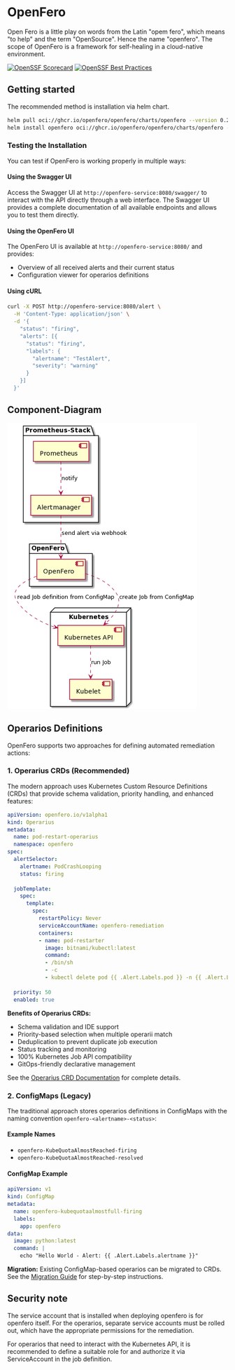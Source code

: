 # OpenFero

Open Fero is a little play on words from the Latin "opem fero", which means "to help" and the term "OpenSource". Hence the name "openfero". The scope of OpenFero is a framework for self-healing in a cloud-native environment.

[![OpenSSF Scorecard](https://api.scorecard.dev/projects/github.com/OpenFero/openfero/badge)](https://scorecard.dev/viewer/?uri=github.com/OpenFero/openfero)
[![OpenSSF Best Practices](https://www.bestpractices.dev/projects/6683/badge)](https://www.bestpractices.dev/projects/6683)

## Getting started

The recommended method is installation via helm chart.

```bash
helm pull oci://ghcr.io/openfero/openfero/charts/openfero --version 0.2.1
helm install openfero oci://ghcr.io/openfero/openfero/charts/openfero --version 0.2.1
```

### Testing the Installation

You can test if OpenFero is working properly in multiple ways:

#### Using the Swagger UI

Access the Swagger UI at `http://openfero-service:8080/swagger/` to interact with the API directly through a web interface. The Swagger UI provides a complete documentation of all available endpoints and allows you to test them directly.

#### Using the OpenFero UI

The OpenFero UI is available at `http://openfero-service:8080/` and provides:

- Overview of all received alerts and their current status
- Configuration viewer for operarios definitions

#### Using cURL

```bash
curl -X POST http://openfero-service:8080/alert \
  -H 'Content-Type: application/json' \
  -d '{
    "status": "firing",
    "alerts": [{
      "status": "firing",
      "labels": {
        "alertname": "TestAlert",
        "severity": "warning"
      }
    }]
  }'
```

## Component-Diagram

![Shows the Prometheus, Alertmanager components and that Alertmanager notifies the OpenFero component so that OpenFero starts the jobs via Kubernetes API.][comp-dia]

## Operarios Definitions

OpenFero supports two approaches for defining automated remediation actions:

### 1. Operarius CRDs (Recommended)

The modern approach uses Kubernetes Custom Resource Definitions (CRDs) that provide schema validation, priority handling, and enhanced features:

```yaml
apiVersion: openfero.io/v1alpha1
kind: Operarius
metadata:
  name: pod-restart-operarius
  namespace: openfero
spec:
  alertSelector:
    alertname: PodCrashLooping
    status: firing
  
  jobTemplate:
    spec:
      template:
        spec:
          restartPolicy: Never
          serviceAccountName: openfero-remediation
          containers:
          - name: pod-restarter
            image: bitnami/kubectl:latest
            command:
            - /bin/sh
            - -c
            - kubectl delete pod {{ .Alert.Labels.pod }} -n {{ .Alert.Labels.namespace }}
  
  priority: 50
  enabled: true
```

**Benefits of Operarius CRDs:**
- Schema validation and IDE support
- Priority-based selection when multiple operarii match
- Deduplication to prevent duplicate job execution
- Status tracking and monitoring
- 100% Kubernetes Job API compatibility
- GitOps-friendly declarative management

See the [Operarius CRD Documentation](docs/operarius-crds.md) for complete details.

### 2. ConfigMaps (Legacy)

The traditional approach stores operarios definitions in ConfigMaps with the naming convention `openfero-<alertname>-<status>`:

#### Example Names
- `openfero-KubeQuotaAlmostReached-firing`
- `openfero-KubeQuotaAlmostReached-resolved`

#### ConfigMap Example
```yaml
apiVersion: v1
kind: ConfigMap
metadata:
  name: openfero-kubequotaalmostfull-firing
  labels:
    app: openfero
data:
  image: python:latest
  command: |
    echo "Hello World - Alert: {{ .Alert.Labels.alertname }}"
```

**Migration:** Existing ConfigMap-based operarios can be migrated to CRDs. See the [Migration Guide](docs/operarius-crd-migration.md) for step-by-step instructions.

## Security note

The service account that is installed when deploying openfero is for openfero itself. For the operarios, separate service accounts must be rolled out, which have the appropriate permissions for the remediation.

For operarios that need to interact with the Kubernetes API, it is recommended to define a suitable role for and authorize it via ServiceAccount in the job definition.

[comp-dia]: ./docs/component-diagram.png
